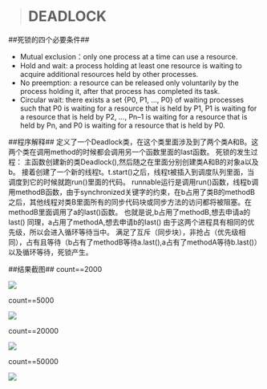 >#  DEADLOCK #

##死锁的四个必要条件##
- Mutual exclusion：only one process at a time can use a resource.
- Hold and wait: a process holding at least one resource is waiting to acquire additional resources held by other processes.
- No preemption: a resource can be released only voluntarily by the process holding it, after that process has completed its task.
- Circular wait: there exists a set {P0, P1, …, P0} of waiting processes such that P0 is waiting for a resource that is held by P1, P1 is waiting for a resource that is held by P2, …, Pn–1 is waiting for a resource that is held by Pn, and P0 is waiting for a resource that is held by P0.

##程序解释##
定义了一个Deadlock类，在这个类里面涉及到了两个类A和B。这两个类在调用method的时候都会调用另一个函数里面的last函数。
死锁的发生过程：
主函数创建新的类Deadlock(),然后随之在里面分别创建类A和B的对象a以及b。
接着创建了一个新的线程t。t.start()之后，线程t被插入到调度队列里面，当调度到它的时候就跑run()里面的代码。
runnable运行是调用run()函数，线程b调用methodB函数，由于synchronized关键字的约束，在b占用了类B的methodB之后，其他线程对类B里面所有的同步代码块或同步方法的访问都将被阻塞。在methodB里面调用了a的last()函数。
也就是说,b占用了methodB,想去申请a的last()
同理，a占用了methodA,想去申请b的last()
由于这两个进程具有相同的优先级，所以会进入循环等待当中。
满足了互斥（同步块），非抢占（优先级相同），占有且等待（b占有了methodB等待a.last(),a占有了methodA等待b.last()）以及循环等待，死锁产生。

##结果截图##
count==2000

![](http://i.imgur.com/3jc12Xk.png)

count==5000

![](http://i.imgur.com/VCELViT.png)

count==20000

![](http://i.imgur.com/N1h9f1N.png)

count==50000

![](http://i.imgur.com/Pc95OQs.png)